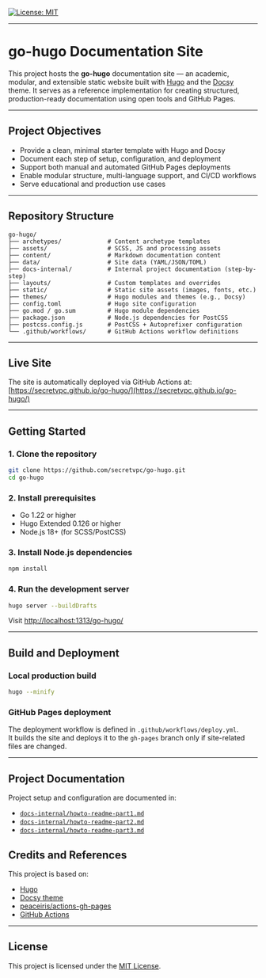 [![License: MIT](https://img.shields.io/badge/License-MIT-yellow.svg)](https://opensource.org/licenses/MIT)

---

# go-hugo Documentation Site

This project hosts the **go-hugo** documentation site — an academic, modular, and extensible static website built with [Hugo](https://gohugo.io) and the [Docsy](https://www.docsy.dev) theme. It serves as a reference implementation for creating structured, production-ready documentation using open tools and GitHub Pages.

---

## Project Objectives

- Provide a clean, minimal starter template with Hugo and Docsy
- Document each step of setup, configuration, and deployment
- Support both manual and automated GitHub Pages deployments
- Enable modular structure, multi-language support, and CI/CD workflows
- Serve educational and production use cases

---

## Repository Structure

```text
go-hugo/
├── archetypes/             # Content archetype templates
├── assets/                 # SCSS, JS and processing assets
├── content/                # Markdown documentation content
├── data/                   # Site data (YAML/JSON/TOML)
├── docs-internal/          # Internal project documentation (step-by-step)
├── layouts/                # Custom templates and overrides
├── static/                 # Static site assets (images, fonts, etc.)
├── themes/                 # Hugo modules and themes (e.g., Docsy)
├── config.toml             # Hugo site configuration
├── go.mod / go.sum         # Hugo module dependencies
├── package.json            # Node.js dependencies for PostCSS
├── postcss.config.js       # PostCSS + Autoprefixer configuration
└── .github/workflows/      # GitHub Actions workflow definitions
```

---

## Live Site

The site is automatically deployed via GitHub Actions at:  
[https://secretvpc.github.io/go-hugo/](https://secretvpc.github.io/go-hugo/)

---

## Getting Started

### 1. Clone the repository

```bash
git clone https://github.com/secretvpc/go-hugo.git
cd go-hugo
```

### 2. Install prerequisites

- Go 1.22 or higher
- Hugo Extended 0.126 or higher
- Node.js 18+ (for SCSS/PostCSS)

### 3. Install Node.js dependencies

```bash
npm install
```

### 4. Run the development server

```bash
hugo server --buildDrafts
```

Visit [http://localhost:1313/go-hugo/](http://localhost:1313/go-hugo/)

---

## Build and Deployment

### Local production build

```bash
hugo --minify
```

### GitHub Pages deployment

The deployment workflow is defined in `.github/workflows/deploy.yml`.  
It builds the site and deploys it to the `gh-pages` branch only if site-related files are changed.

---

## Project Documentation

Project setup and configuration are documented in:

- [`docs-internal/howto-readme-part1.md`](docs-internal/howto-readme-part1.md)
- [`docs-internal/howto-readme-part2.md`](docs-internal/howto-readme-part2.md)
- [`docs-internal/howto-readme-part3.md`](docs-internal/howto-readme-part3.md)


## Credits and References

This project is based on:

- [Hugo](https://gohugo.io/)
- [Docsy theme](https://www.docsy.dev/)
- [peaceiris/actions-gh-pages](https://github.com/peaceiris/actions-gh-pages)
- [GitHub Actions](https://docs.github.com/en/actions)

---

## License

This project is licensed under the [MIT License](./LICENSE).
